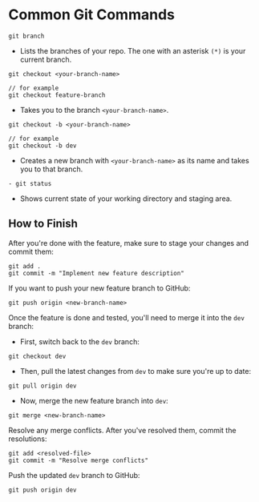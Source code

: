 # Common Git Commands

```
git branch
```
- Lists the branches of your repo. The one with an asterisk `(*)` is your current branch.

```
git checkout <your-branch-name>

// for example
git checkout feature-branch
```
- Takes you to the branch `<your-branch-name>`.

```
git checkout -b <your-branch-name>

// for example
git checkout -b dev
```
- Creates a new branch with `<your-branch-name>` as its name and takes you to that branch.

```
- git status
```
- Shows current state of your working directory and staging area.

## How to Finish

After you're done with the feature, make sure to stage your changes and commit them:
```
git add .
git commit -m "Implement new feature description"
```

If you want to push your new feature branch to GitHub:
```
git push origin <new-branch-name>
```

Once the feature is done and tested, you'll need to merge it into the `dev` branch:

- First, switch back to the `dev` branch:
```
git checkout dev
```
- Then, pull the latest changes from `dev` to make sure you're up to date:
```
git pull origin dev
```
- Now, merge the new feature branch into `dev`:
```
git merge <new-branch-name>
```

Resolve any merge conflicts. After you've resolved them, commit the resolutions:
```
git add <resolved-file>
git commit -m "Resolve merge conflicts"
```

Push the updated `dev` branch to GitHub:
```
git push origin dev
```